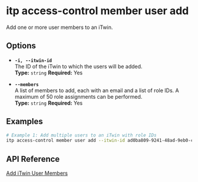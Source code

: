 # itp access-control member user add

Add one or more user members to an iTwin.

## Options

- **`-i, --itwin-id`**  
  The ID of the iTwin to which the users will be added.  
  **Type:** `string` **Required:** Yes

- **`--members`**  
  A list of members to add, each with an email and a list of role IDs. A maximum of 50 role assignments can be performed.  
  **Type:** `string` **Required:** Yes

## Examples

```bash
# Example 1: Add multiple users to an iTwin with role IDs
itp access-control member user add --itwin-id ad0ba809-9241-48ad-9eb0-c8038c1a1d51 --members '[{"email": "user1@example.com", "roleIds": ["5abbfcef-0eab-472a-b5f5-5c5a43df34b1", "83ee0d80-dea3-495a-b6c0-7bb102ebbcc3"]}, {"email": "user2@example.com", "roleIds": ["5abbfcef-0eab-472a-b5f5-5c5a43df34b1"]}]'
```

## API Reference

[Add iTwin User Members](https://developer.bentley.com/apis/access-control-v2/operations/add-itwin-user-members/)